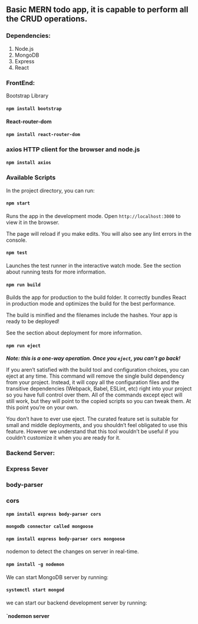 ## Basic MERN todo app, it is capable to perform all the CRUD operations.

### Dependencies:

1. Node.js
2. MongoDB
3. Express
4. React

### FrontEnd:

Bootstrap Library

#### `npm install bootstrap`

#### React-router-dom

#### `npm install react-router-dom`

### axios HTTP client for the browser and node.js

#### `npm install axios`


### Available Scripts

In the project directory, you can run:

#### `npm start`

Runs the app in the development mode. Open `http://localhost:3000` to view it in the browser.

The page will reload if you make edits. You will also see any lint errors in the console.

#### `npm test`

Launches the test runner in the interactive watch mode. See the section about running tests for more information.

#### `npm run build`

Builds the app for production to the build folder. It correctly bundles React in production mode and optimizes the build for the best performance.

The build is minified and the filenames include the hashes. Your app is ready to be deployed!

See the section about deployment for more information.

#### `npm run eject`

***Note: this is a one-way operation. Once you `eject`, you can’t go back!***

If you aren’t satisfied with the build tool and configuration choices, you can eject at any time. This command will remove the single build dependency from your project. Instead, it will copy all the configuration files and the transitive dependencies (Webpack, Babel, ESLint, etc) right into your project so you have full control over them. All of the commands except eject will still work, but they will point to the copied scripts so you can tweak them. At this point you’re on your own.

You don’t have to ever use eject. The curated feature set is suitable for small and middle deployments, and you shouldn’t feel obligated to use this feature. However we understand that this tool wouldn’t be useful if you couldn’t customize it when you are ready for it.

### Backend Server:

### Express Sever

### body-parser

### cors

#### `npm install express body-parser cors`

#### `mongodb connector called mongoose`

#### `npm install express body-parser cors mongoose`

nodemon to detect the changes on server in real-time.

#### `npm install -g nodemon`

We can start MongoDB server by running:

#### `systemctl start mongod`

we can start our backend development server by running:

#### `nodemon server